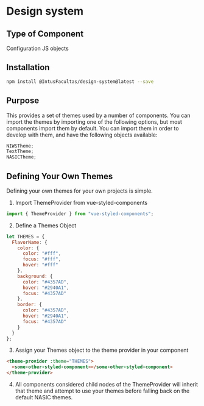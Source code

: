 # Design system

## Type of Component

Configuration JS objects

## Installation

```bash
npm install @IntusFacultas/design-system@latest --save
```

## Purpose

This provides a set of themes used by a number of components. You can import the themes by importing one of the following options, but most components import them by default. You can import them in order to develop with them, and have the following objects available:

```javascript
NIWSTheme;
TextTheme;
NASICTheme;
```

## Defining Your Own Themes

Defining your own themes for your own projects is simple.

1. Import ThemeProvider from vue-styled-components

```javascript
import { ThemeProvider } from "vue-styled-components";
```

2. Define a Themes Object

```javascript
let THEMES = {
  FlavorName: {
    color: {
      color: "#fff",
      focus: "#fff",
      hover: "#fff"
    },
    background: {
      color: "#4357AD",
      hover: "#2940A1",
      focus: "#4357AD"
    },
    border: {
      color: "#4357AD",
      hover: "#2940A1",
      focus: "#4357AD"
    }
  }
};
```

3. Assign your Themes object to the theme provider in your component

```html
<theme-provider :theme="THEMES">
  <some-other-styled-component></some-other-styled-component>
</theme-provider>
```

4. All components considered child nodes of the ThemeProvider will inherit that theme and attempt to use your themes before falling back on the default NASIC themes.

